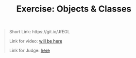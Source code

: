<h1 align="center">Exercise: Objects & Classes</h1>
    <br>

<blockquote>
    <p>
        Short Link: https://git.io/JfEGL
    </p>
    <p>
        Link for video:
        <a href="#">will be here</a>
    </p>
    <p>
        Link for Judge: 
        <a href="https://judge.softuni.bg/Contests/Practice/Index/2371#0">here</a>
    </p>
</blockquote>

